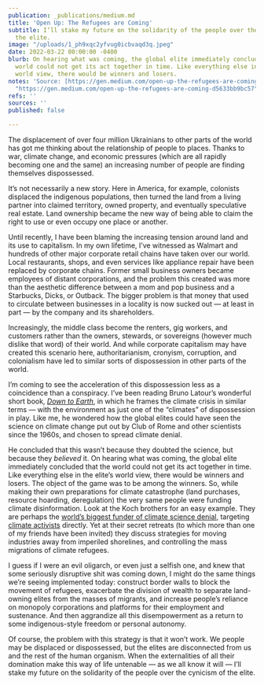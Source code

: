 ```yaml
---
publication: _publications/medium.md
title: 'Open Up: The Refugees are Coming'
subtitle: I’ll stake my future on the solidarity of the people over the cynicism of
  the elite.
image: "/uploads/1_ph9xqc2yfvug0icbvaqd3q.jpeg"
date: 2022-03-22 00:00:00 -0400
blurb: On hearing what was coming, the global elite immediately concluded that the
  world could not get its act together in time. Like everything else in the elite’s
  world view, there would be winners and losers.
notes: 'Source: [https://gen.medium.com/open-up-the-refugees-are-coming-d5633bb9bc57](https://gen.medium.com/open-up-the-refugees-are-coming-d5633bb9bc57
  "https://gen.medium.com/open-up-the-refugees-are-coming-d5633bb9bc57")'
refs: ''
sources: ''
published: false

---
```

The displacement of over four million Ukrainians to other parts of the world has got me thinking about the relationship of people to places. Thanks to war, climate change, and economic pressures (which are all rapidly becoming one and the same) an increasing number of people are finding themselves dispossessed.

It’s not necessarily a new story. Here in America, for example, colonists displaced the indigenous populations, then turned the land from a living partner into claimed territory, owned property, and eventually speculative real estate. Land ownership became the new way of being able to claim the right to use or even occupy one place or another.

Until recently, I have been blaming the increasing tension around land and its use to capitalism. In my own lifetime, I’ve witnessed as Walmart and hundreds of other major corporate retail chains have taken over our world. Local restaurants, shops, and even services like appliance repair have been replaced by corporate chains. Former small business owners became employees of distant corporations, and the problem this created was more than the aesthetic difference between a mom and pop business and a Starbucks, Dicks, or Outback. The bigger problem is that money that used to circulate between businesses in a locality is now sucked out — at least in part — by the company and its shareholders.

Increasingly, the middle class become the renters, gig workers, and customers rather than the owners, stewards, or sovereigns (however much dislike that word) of their world. And while corporate capitalism may have created this scenario here, authoritarianism, cronyism, corruption, and colonialism have led to similar sorts of dispossession in other parts of the world.

I’m coming to see the acceleration of this dispossession less as a coincidence than a conspiracy. I’ve been reading Bruno Latour’s wonderful short book, [_Down to Earth_](https://www.politybooks.com/bookdetail?book_slug=down-to-earth-politics-in-the-new-climatic-regime--9781509530564), in which he frames the climate crisis in similar terms — with the environment as just one of the “climates” of dispossession in play. Like me, he wondered how the global elites could have seen the science on climate change put out by Club of Rome and other scientists since the 1960s, and chosen to spread climate denial.

He concluded that this wasn’t because they doubted the science, but because they _believed_ it. On hearing what was coming, the global elite immediately concluded that the world could not get its act together in time. Like everything else in the elite’s world view, there would be winners and losers. The object of the game was to be among the winners. So, while making their own preparations for climate catastrophe (land purchases, resource hoarding, deregulation) the very same people were funding climate disinformation. Look at the Koch brothers for an easy example. They are perhaps the [world’s biggest funder of climate science denial](https://www.greenpeace.org/usa/fighting-climate-chaos/climate-deniers/koch-industries/), targeting [climate activists](https://www.thedailybeast.com/koch-brothers-make-climate-activists-new-target) directly. Yet at their secret retreats (to which more than one of my friends have been invited) they discuss strategies for moving industries away from imperiled shorelines, and controlling the mass migrations of climate refugees.

I guess if I were an evil oligarch, or even just a selfish one, and knew that some seriously disruptive shit was coming down, I might do the same things we’re seeing implemented today: construct border walls to block the movement of refugees, exacerbate the division of wealth to separate land-owning elites from the masses of migrants, and increase people’s reliance on monopoly corporations and platforms for their employment and sustenance. And then aggrandize all this disempowerment as a return to some indigenous-style freedom or personal autonomy.

Of course, the problem with this strategy is that it won’t work. We people may be displaced or dispossessed, but the elites are disconnected from us and the rest of the human organism. When the externalities of all their domination make this way of life untenable — as we all know it will — I’ll stake my future on the solidarity of the people over the cynicism of the elite.